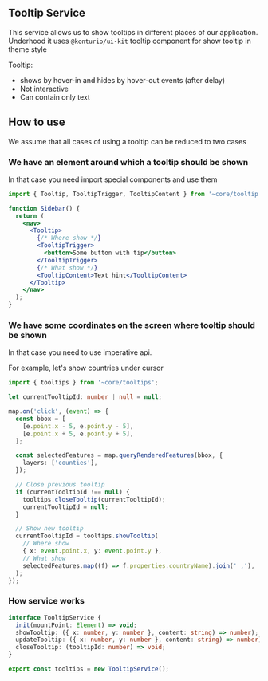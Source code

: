 ## Tooltip Service

This service allows us to show tooltips in different places of our application.
Underhood it uses `@konturio/ui-kit` tooltip component for show tooltip in theme style

Tooltip:

- shows by hover-in and hides by hover-out events (after delay)
- Not interactive
- Can contain only text

## How to use

We assume that all cases of using a tooltip can be reduced to two cases

### We have an element around which a tooltip should be shown

In that case you need import special components and use them

```jsx
import { Tooltip, TooltipTrigger, TooltipContent } from '~core/tooltip';

function Sidebar() {
  return (
    <nav>
      <Tooltip>
        {/* Where show */}
        <TooltipTrigger>
          <button>Some button with tip</button>
        </TooltipTrigger>
        {/* What show */}
        <TooltipContent>Text hint</TooltipContent>
      </Tooltip>
    </nav>
  );
}
```

### We have some coordinates on the screen where tooltip should be shown

In that case you need to use imperative api.

For example, let's show countries under cursor

```ts
import { tooltips } from '~core/tooltips';

let currentTooltipId: number | null = null;

map.on('click', (event) => {
  const bbox = [
    [e.point.x - 5, e.point.y - 5],
    [e.point.x + 5, e.point.y + 5],
  ];

  const selectedFeatures = map.queryRenderedFeatures(bbox, {
    layers: ['counties'],
  });

  // Close previous tooltip
  if (currentTooltipId !== null) {
    tooltips.closeTooltip(currentTooltipId);
    currentTooltipId = null;
  }

  // Show new tooltip
  currentTooltipId = tooltips.showTooltip(
    // Where show
    { x: event.point.x, y: event.point.y },
    // What show
    selectedFeatures.map((f) => f.properties.countryName).join(' ,'),
  );
});
```

### How service works

```ts
interface TooltipService {
  init(mountPoint: Element) => void;
  showTooltip: ({ x: number, y: number }, content: string) => number);
  updateTooltip: ({ x: number, y: number }, content: string) => number);
  closeTooltip: (tooltipId: number) => void;
}

export const tooltips = new TooltipService();
```
